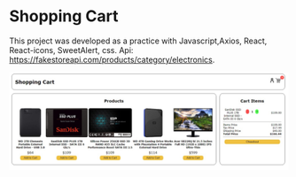 # Shopping Cart

This project was developed as a practice with Javascript,Axios, React, React-icons, SweetAlert,
css.
Api: https://fakestoreapi.com/products/category/electronics.

<img src= 'https://github.com/Albamarfdc/cart/blob/main/src/assets/cart.jpg' />
